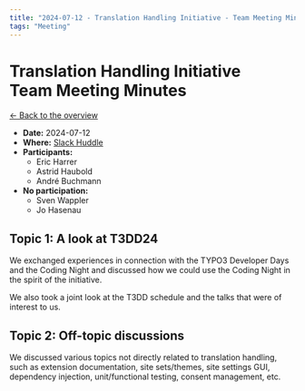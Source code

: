 ```yaml
---
title: "2024-07-12 - Translation Handling Initiative - Team Meeting Minutes"
tags: "Meeting"
---
```


# Translation Handling Initiative<br>Team Meeting Minutes

[← Back to the overview](https://notes.typo3.org/s/f3ae8fZSD)

- **Date:** 2024-07-12<br>
- **Where:** [Slack Huddle](https://app.slack.com/huddle/T024TUMLZ/C05D7UF1L8M)
- **Participants:**
    - Eric Harrer
    - Astrid Haubold
    - André Buchmann
- **No participation:**
    - Sven Wappler
    - Jo Hasenau

## Topic 1: A look at T3DD24

We exchanged experiences in connection with the TYPO3 Developer Days and the Coding Night and discussed how we could use the Coding Night in the spirit of the initiative.

We also took a joint look at the T3DD schedule and the talks that were of interest to us.

## Topic 2: Off-topic discussions

We discussed various topics not directly related to translation handling, such as extension documentation, site sets/themes, site settings GUI, dependency injection, unit/functional testing, consent management, etc.